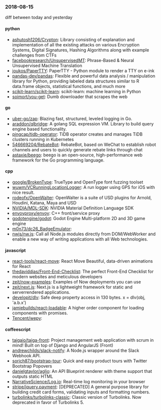 ### 2018-08-15
diff between today and yesterday

#### python
* [ashutosh1206/Crypton](https://github.com/ashutosh1206/Crypton): Library consisting of explanation and implementation of all the existing attacks on various Encryption Systems, Digital Signatures, Hashing Algorithms along with example challenges from CTFs
* [facebookresearch/UnsupervisedMT](https://github.com/facebookresearch/UnsupervisedMT): Phrase-Based & Neural Unsupervised Machine Translation
* [joukos/PaperTTY](https://github.com/joukos/PaperTTY): PaperTTY - Python module to render a TTY on e-ink
* [pandas-dev/pandas](https://github.com/pandas-dev/pandas): Flexible and powerful data analysis / manipulation library for Python, providing labeled data structures similar to R data.frame objects, statistical functions, and much more
* [scikit-learn/scikit-learn](https://github.com/scikit-learn/scikit-learn): scikit-learn: machine learning in Python
* [soimort/you-get](https://github.com/soimort/you-get):  Dumb downloader that scrapes the web

#### go
* [uber-go/zap](https://github.com/uber-go/zap): Blazing fast, structured, leveled logging in Go.
* [araddon/qlbridge](https://github.com/araddon/qlbridge): A golang SQL expression VM. Library to build query engine based functionality.
* [pingcap/tidb-operator](https://github.com/pingcap/tidb-operator): TiDB operator creates and manages TiDB clusters running in Kubernetes
* [546669204/RebateBot](https://github.com/546669204/RebateBot): RebateBot, based on WeChat to establish robot channels and users to quickly generate rebate links through chat
* [astaxie/beego](https://github.com/astaxie/beego): beego is an open-source, high-performance web framework for the Go programming language.

#### cpp
* [google/BrokenType](https://github.com/google/BrokenType): TrueType and OpenType font fuzzing toolset
* [wuwm/VCRunningLocationLogger](https://github.com/wuwm/VCRunningLocationLogger): A run logger using GPS for iOS with nice result.
* [rodeofx/OpenWalter](https://github.com/rodeofx/OpenWalter): OpenWalter is a suite of USD plugins for Arnold, Houdini, Katana, Maya and USD
* [NVIDIA/MDL-SDK](https://github.com/NVIDIA/MDL-SDK): NVIDIA Material Definition Language SDK
* [envoyproxy/envoy](https://github.com/envoyproxy/envoy): C++ front/service proxy
* [godotengine/godot](https://github.com/godotengine/godot): Godot Engine  Multi-platform 2D and 3D game engine
* [m0n73/dc26_BadgeEmulator](https://github.com/m0n73/dc26_BadgeEmulator): 
* [nwjs/nw.js](https://github.com/nwjs/nw.js): Call all Node.js modules directly from DOM/WebWorker and enable a new way of writing applications with all Web technologies.

#### javascript
* [react-tools/react-move](https://github.com/react-tools/react-move): React Move  Beautiful, data-driven animations for React
* [thedaviddias/Front-End-Checklist](https://github.com/thedaviddias/Front-End-Checklist):  The perfect Front-End Checklist for modern websites and meticulous developers
* [zeit/now-examples](https://github.com/zeit/now-examples): Examples of Now deployments you can use
* [zeit/next.js](https://github.com/zeit/next.js): Next.js is a lightweight framework for static and serverrendered applications.
* [developit/dlv](https://github.com/developit/dlv): Safe deep property access in 130 bytes. x = dlv(obj, 'a.b.x')
* [jamiebuilds/react-loadable](https://github.com/jamiebuilds/react-loadable):  A higher order component for loading components with promises.
* [Tencent/wepy](https://github.com/Tencent/wepy): 

#### coffeescript
* [taigaio/taiga-front](https://github.com/taigaio/taiga-front): Project management web application with scrum in mind! Built on top of Django and AngularJS (Front)
* [andrewchilds/slack-notify](https://github.com/andrewchilds/slack-notify): A Node.js wrapper around the Slack Webhook API.
* [sorich87/bootstrap-tour](https://github.com/sorich87/bootstrap-tour): Quick and easy product tours with Twitter Bootstrap Popovers
* [danielgtaylor/aglio](https://github.com/danielgtaylor/aglio): An API Blueprint renderer with theme support that outputs static HTML
* [NarrativeScience/Log.io](https://github.com/NarrativeScience/Log.io): Real-time log monitoring in your browser
* [stripe/jquery.payment](https://github.com/stripe/jquery.payment): [DEPRECATED] A general purpose library for building credit card forms, validating inputs and formatting numbers.
* [turbolinks/turbolinks-classic](https://github.com/turbolinks/turbolinks-classic): Classic version of Turbolinks. Now deprecated in favor of Turbolinks 5.
